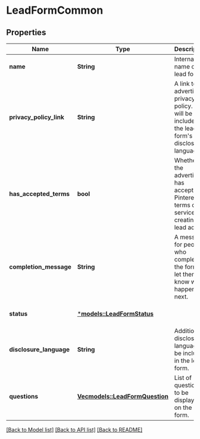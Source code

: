 # LeadFormCommon

## Properties
Name | Type | Description | Notes
------------ | ------------- | ------------- | -------------
**name** | **String** | Internal name of the lead form. | [optional] [default to None]
**privacy_policy_link** | **String** | A link to the advertiser's privacy policy. This will be included in the lead form's disclosure language. | [optional] [default to None]
**has_accepted_terms** | **bool** | Whether the advertiser has accepted Pinterest's terms of service for creating a lead ad. | [optional] [default to None]
**completion_message** | **String** | A message for people who complete the form to let them know what happens next. | [optional] [default to None]
**status** | [***models::LeadFormStatus**](LeadFormStatus.md) |  | [optional] [default to None]
**disclosure_language** | **String** | Additional disclosure language to be included in the lead form. | [optional] [default to None]
**questions** | [**Vec<models::LeadFormQuestion>**](LeadFormQuestion.md) | List of questions to be displayed on the lead form. | [optional] [default to None]

[[Back to Model list]](../README.md#documentation-for-models) [[Back to API list]](../README.md#documentation-for-api-endpoints) [[Back to README]](../README.md)


